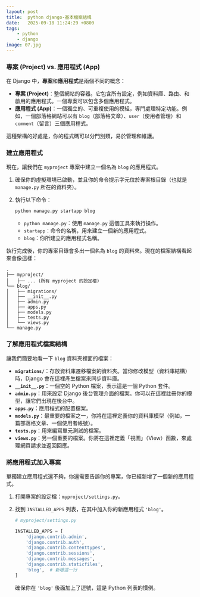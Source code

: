 ```yaml
---
layout: post
title:  python django-基本檔案結構
date:   2025-09-18 11:24:29 +0800
tags: 
    - python 
    - django
image: 07.jpg
---
```


### **專案 (Project) vs. 應用程式 (App)**

在 Django 中，**專案**和**應用程式**是兩個不同的概念：

  * **專案 (Project)**：整個網站的容器。它包含所有設定，例如資料庫、路由、和啟用的應用程式。一個專案可以包含多個應用程式。
  * **應用程式 (App)**：一個獨立的、可重複使用的模組，專門處理特定功能。例如，一個部落格網站可以有 `blog`（部落格文章）、`user`（使用者管理）和 `comment`（留言）三個應用程式。

這種架構的好處是，你的程式碼可以分門別類，易於管理和維護。

### **建立應用程式**

現在，讓我們在 `myproject` 專案中建立一個名為 `blog` 的應用程式。

1.  確保你的虛擬環境已啟動，並且你的命令提示字元位於專案根目錄（也就是 `manage.py` 所在的資料夾）。

2.  執行以下命令：

    ```bash
    python manage.py startapp blog
    ```

      * `python manage.py`：使用 `manage.py` 這個工具來執行操作。
      * `startapp`：命令的名稱，用來建立一個新的應用程式。
      * `blog`：你所建立的應用程式名稱。

執行完成後，你的專案目錄會多出一個名為 `blog` 的資料夾。現在的檔案結構看起來會像這樣：

```
.
├── myproject/
│   ├── ... (所有 myproject 的設定檔)
└── blog/
│   ├── migrations/
│   ├── __init__.py
│   ├── admin.py
│   ├── apps.py
│   ├── models.py
│   ├── tests.py
│   └── views.py
└── manage.py
```

### **了解應用程式檔案結構**

讓我們簡要地看一下 `blog` 資料夾裡面的檔案：

  * **`migrations/`**：存放資料庫遷移檔案的資料夾。當你修改模型（資料庫結構）時，Django 會在這裡產生檔案來同步資料庫。
  * **`__init__.py`**：一個空的 Python 檔案，表示這是一個 Python 套件。
  * **`admin.py`**：用來設定 Django 後台管理介面的檔案。你可以在這裡註冊你的模型，讓它們出現在後台中。
  * **`apps.py`**：應用程式的配置檔案。
  * **`models.py`**：最重要的檔案之一，你將在這裡定義你的資料庫模型（例如，一篇部落格文章、一個使用者帳號）。
  * **`tests.py`**：用來編寫單元測試的檔案。
  * **`views.py`**：另一個重要的檔案。你將在這裡定義「視圖」（View）函數，來處理網頁請求並返回回應。

### **將應用程式加入專案**

單獨建立應用程式還不夠，你還需要告訴你的專案，你已經新增了一個新的應用程式。

1.  打開專案的設定檔：`myproject/settings.py`。

2.  找到 `INSTALLED_APPS` 列表，在其中加入你的新應用程式 `'blog'`。

    ```python
    # myproject/settings.py

    INSTALLED_APPS = [
        'django.contrib.admin',
        'django.contrib.auth',
        'django.contrib.contenttypes',
        'django.contrib.sessions',
        'django.contrib.messages',
        'django.contrib.staticfiles',
        'blog',  # 新增這一行
    ]
    ```

    確保你在 `'blog'` 後面加上了逗號，這是 Python 列表的慣例。